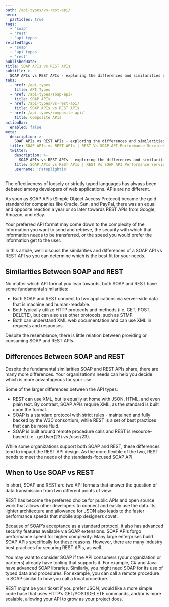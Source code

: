 ```yaml
---
path: /api-types/vs-rest-api/
hero:
  particles: true
tags:
  - 'soap'
  - 'rest'
  - 'api types'
relatedTags:
  - 'soap'
  - 'api types'
  - 'rest'
publishedDate:
title: SOAP APIs vs REST APIs
subtitle: >-
  SOAP APIs vs REST APIs - exploring the differences and similarities between these two approach to web services.
tabs:
  - href: /api-types
    title: API Types
  - href: /api-types/soap-api/
    title: SOAP APIs
  - href: /api-types/vs-rest-api/
    title: SOAP APIs vs REST APIs
  - href: /api-types/composite-api/
    title: Composite APIs
actionBar:
  enabled: false
meta:
  description: >-
    SOAP APIs vs REST APIs - exploring the differences and similarities between these two approach to web services.  
  title: SOAP APIs vs REST APIs | REST Vs SOAP API Performance Services
  twitter:
    description: >-
      SOAP APIs vs REST APIs - exploring the differences and similarities between these two approach to web services.
    title: SOAP APIs vs REST APIs | REST Vs SOAP API Performance Services
    username: '@stoplightio'
---
```



The effectiveness of loosely or strictly typed languages has always been debated among developers of web applications. APIs are no different.

As soon as SOAP APIs (Simple Object Access Protocol) became the gold standard for companies like Oracle, Sun, and PayPal, there was an equal and opposite reaction a year or so later towards REST APIs from Google, Amazon, and eBay.

Your preferred API format may come down to the complexity of the information you want to send and retrieve, the security with which that information needs to be transferred, or the speed you would prefer the information get to the user.

In this article, we’ll discuss the similarities and differences of a SOAP API vs REST API so you can determine which is the best fit for your needs.

## Similarities Between SOAP and REST

No matter which API format you lean towards, both SOAP and REST have some fundamental similarities:

* Both SOAP and REST connect to two applications via server-side data that is machine and human-readable.
* Both typically utilize HTTP protocols and methods (i.e. GET, POST, DELETE), but can also use other protocols, such as STMP.
* Both can understand XML web documentation and can use XML in requests and responses.

Despite the resemblance, there is little relation between providing or consuming SOAP and REST APIs.

## Differences Between SOAP and REST

Despite the fundamental similarities SOAP and REST APIs share, there are many more differences. Your organization’s needs can help you decide which is more advantageous for your use.

Some of the larger differences between the API types:

* REST can use XML, but is equally at home with JSON, HTML, and even plain text. By contrast, SOAP APIs require XML, as the standard is built upon the format.
* SOAP is a standard protocol with strict rules - maintained and fully backed by the W3C consortium, while REST is a set of best practices that can be more fluid.
* SOAP is built around remote procedure calls and REST is resource-based (i.e.. getUser(23) vs /user/23).

While some organizations support both SOAP and REST, these differences tend to impact the REST API design. As the more flexible of the two, REST bends to meet the needs of the standards-focused SOAP API.

## When to Use SOAP vs REST

In short, SOAP and REST are two API formats that answer the question of data transmission from two different points of view.

REST has become the preferred choice for public APIs and open source work that allows other developers to connect and easily use the data. Its lighter architecture and allowance for JSON also leads to the faster performance speeds that mobile app designers covet.

Because of SOAP’s acceptance as a standard protocol, it also has advanced security features available via SOAP extensions. SOAP APIs forgo performance speed for higher complexity. Many large enterprises build SOAP APIs specifically for these reasons. However, there are many industry best practices for securing REST APIs, as well.

You may want to consider SOAP if the API consumers (your organization or partners) already have tooling that supports it. For example, C# and Java have advanced SOAP libraries. Similarly, you might need SOAP for its use of typed data and procedures. For example, you can call a remote procedure in SOAP similar to how you call a local procedure.

REST might be your ticket if you prefer JSON, would like a more simple code base that uses HTTP’s GET/POST/DELETE commands, and/or is more scalable, allowing your API to grow as your project does.
